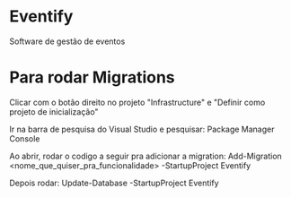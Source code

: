 # Eventify
Software de gestão de eventos

# Para rodar Migrations

Clicar com o botão direito no projeto "Infrastructure" e "Definir como projeto de inicialização"

Ir na barra de pesquisa do Visual Studio e pesquisar:
Package Manager Console

Ao abrir, rodar o codigo a seguir pra adicionar a migration:
Add-Migration <nome_que_quiser_pra_funcionalidade> -StartupProject Eventify

Depois rodar:
Update-Database -StartupProject Eventify
